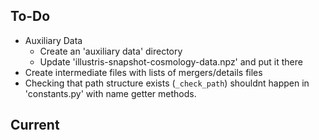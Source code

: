 ## To-Do ##
-   Auxiliary Data
    -   Create an 'auxiliary data' directory
    -   Update 'illustris-snapshot-cosmology-data.npz' and put it there
-   Create intermediate files with lists of mergers/details files
-   Checking that path structure exists (`_check_path`) shouldnt happen in 'constants.py' with name
    getter methods.


## Current ##
